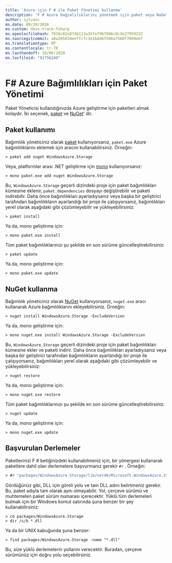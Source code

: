 ```yaml
---
title: 'Azure için F # ile Paket Yönetimi kullanma'
description: 'F # Azure bağımlılıklarını yönetmek için paket veya NuGet kullanma'
author: sylvanc
ms.date: 09/20/2016
ms.custom: devx-track-fsharp
ms.openlocfilehash: 7816c82e87db113a35fef967886c8c3e27959332
ms.sourcegitcommit: a8a205034eeffc7c3e1bdd6f506a75b0f7099ebf
ms.translationtype: MT
ms.contentlocale: tr-TR
ms.lasthandoff: 10/06/2020
ms.locfileid: "91756240"
---
```

# <a name="package-management-for-f-azure-dependencies"></a>F# Azure Bağımlılıkları için Paket Yönetimi

Paket Yöneticisi kullandığınızda Azure geliştirme için paketleri almak kolaydır. İki seçenek, [paket](https://fsprojects.github.io/Paket/) ve [NuGet](https://www.nuget.org/)' dir.

## <a name="using-paket"></a>Paket kullanımı

Bağımlılık yöneticiniz olarak [paket](https://fsprojects.github.io/Paket/) kullanıyorsanız, `paket.exe` Azure bağımlılıklarını eklemek için aracını kullanabilirsiniz. Örneğin:

```console
> paket add nuget WindowsAzure.Storage
```

Veya, platformlar arası .NET geliştirme için [mono](https://www.mono-project.com/) kullanıyorsanız:

```console
> mono paket.exe add nuget WindowsAzure.Storage
```

Bu, `WindowsAzure.Storage` geçerli dizindeki proje için paket bağımlılıkları kümesine eklenir, `paket.dependencies` dosyayı değiştirebilir ve paketi indirebilir. Daha önce bağımlılıkları ayarladıysanız veya başka bir geliştirici tarafından bağımlılıkların ayarlandığı bir proje ile çalışıyorsanız, bağımlılıkları yerel olarak aşağıdaki gibi çözümleyebilir ve yükleyebilirsiniz:

```console
> paket install
```

Ya da, mono geliştirme için:

```console
> mono paket.exe install
```

Tüm paket bağımlılıklarınızı şu şekilde en son sürüme güncelleştirebilirsiniz:

```console
> paket update
```

Ya da, mono geliştirme için:

```console
> mono paket.exe update
```

## <a name="using-nuget"></a>NuGet kullanma

Bağımlılık yöneticiniz olarak [NuGet](https://www.nuget.org/) kullanıyorsanız, `nuget.exe` aracı kullanarak Azure bağımlılıklarını ekleyebilirsiniz. Örneğin:

```console
> nuget install WindowsAzure.Storage -ExcludeVersion
```

Ya da, mono geliştirme için:

```console
> mono nuget.exe install WindowsAzure.Storage -ExcludeVersion
```

Bu, `WindowsAzure.Storage` geçerli dizindeki proje için paket bağımlılıkları kümesine ekler ve paketi indirir. Daha önce bağımlılıkları ayarladıysanız veya başka bir geliştirici tarafından bağımlılıkların ayarlandığı bir proje ile çalışıyorsanız, bağımlılıkları yerel olarak aşağıdaki gibi çözümleyebilir ve yükleyebilirsiniz:

```console
> nuget restore
```

Ya da, mono geliştirme için:

```console
> mono nuget.exe restore
```

Tüm paket bağımlılıklarınızı şu şekilde en son sürüme güncelleştirebilirsiniz:

```console
> nuget update
```

Ya da, mono geliştirme için:

```console
> mono nuget.exe update
```

## <a name="referencing-assemblies"></a>Başvurulan Derlemeler

Paketlerinizi F # betiğinizdeki kullanabilmeniz için, bir yönergesi kullanarak paketlere dahil olan derlemelere başvurmanız gerekir `#r` . Örneğin:

```fsharp
> #r "packages/WindowsAzure.Storage/lib/net40/Microsoft.WindowsAzure.Storage.dll"
```

Gördüğünüz gibi, DLL için göreli yolu ve tam DLL adını belirtmeniz gerekir. Bu, paket adıyla tam olarak aynı olmayabilir. Yol, çerçeve sürümü ve muhtemelen paket sürüm numarası içerecektir. Yüklü tüm derlemeleri bulmak için bir Windows komut satırında şuna benzer bir şey kullanabilirsiniz:

```console
> cd packages/WindowsAzure.Storage
> dir /s/b *.dll
```

Ya da bir UNIX kabuğunda şuna benzer:

```console
> find packages/WindowsAzure.Storage -name "*.dll"
```

Bu, size yüklü derlemelerin yollarını verecektir. Buradan, çerçeve sürümünüz için doğru yolu seçebilirsiniz.
